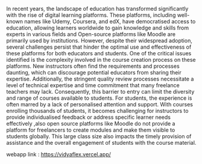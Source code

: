 In recent years, the landscape of education has transformed significantly with the rise of digital learning platforms. These platforms, including well-known names like Udemy, Coursera, and edX, have democratised access to education, allowing learners worldwide to gain knowledge and skills from experts in various fields and Open-source platforms like Moodle are primarily used by institutions. However, despite their widespread adoption, several challenges persist that hinder the optimal use and effectiveness of these platforms for both educators and students.
One of the critical issues identified is the complexity involved in the course creation process on these platforms. New instructors often find the requirements and processes daunting, which can discourage potential educators from sharing their expertise. Additionally, the stringent quality review processes necessitate a level of technical expertise and time commitment that many freelance teachers may lack. Consequently, this barrier to entry can limit the diversity and range of courses available to students.
For students, the experience is often marred by a lack of personalised attention and support. With courses enrolling thousands of students, it becomes challenging for instructors to provide individualised feedback or address specific learner needs effectively ,also open source platforms like Moodle do not provide a platform for freelancers to create modules and make them visible to students globally. This large class size also impacts the timely provision of assistance and the overall engagement of students with the course material.

webapp link : https://vidyaflex.vercel.app/